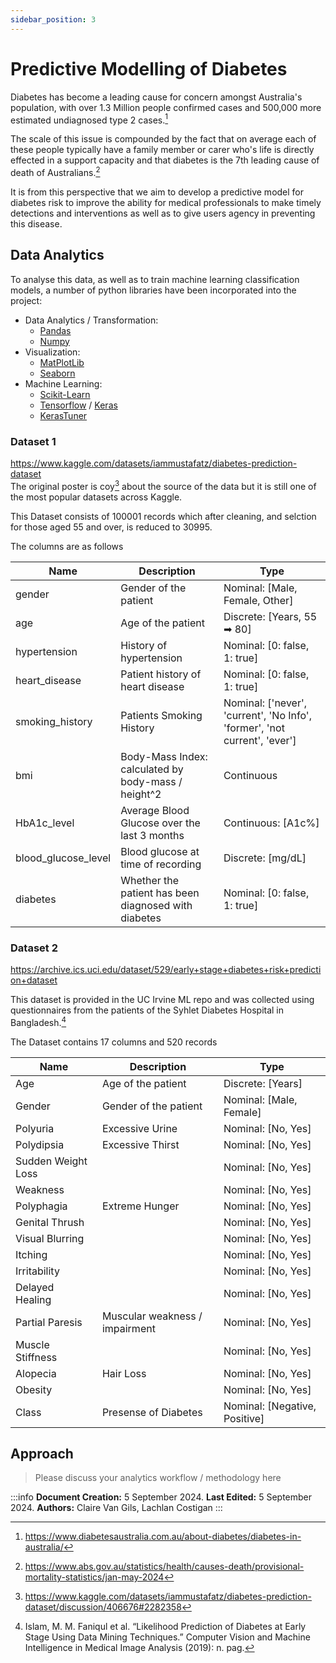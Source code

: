 ```yaml
---
sidebar_position: 3
---
```


# Predictive Modelling of Diabetes 
Diabetes has become a leading cause for concern amongst Australia's population, with over 1.3 Million people confirmed cases and 500,000 more estimated undiagnosed type 2 cases.[^1]

The scale of this issue is compounded by the fact that on average each of these people typically have a family member or carer who's life is directly effected in a support capacity and that diabetes is the 7th leading cause of death of Australians.[^2] 

It is from this perspective that we aim to develop a predictive model for diabetes risk to improve the ability for medical professionals to make timely detections and interventions as well as to give users agency in preventing this disease. 

## Data Analytics

To analyse this data, as well as to train machine learning classification models, a number of python libraries have been incorporated into the project:
- Data Analytics / Transformation:
    - [Pandas](https://pandas.pydata.org/docs/reference/index.html)
    - [Numpy](https://numpy.org/doc/stable/reference/index.html#reference)
- Visualization:
    - [MatPlotLib](https://matplotlib.org/stable/api/index.html)
    - [Seaborn](https://seaborn.pydata.org/api.html)
- Machine Learning:
    - [Scikit-Learn](https://scikit-learn.org/stable/api/index.html)
    - [Tensorflow](https://www.tensorflow.org/api_docs/python/tf) / [Keras](https://keras.io/api/)
    - [KerasTuner](https://keras.io/keras_tuner/#quick-introduction)


### Dataset 1
https://www.kaggle.com/datasets/iammustafatz/diabetes-prediction-dataset  
The original poster is coy[^3] about the source of the data but it is still one of the most popular datasets across Kaggle. 

This Dataset consists of 100001 records which after cleaning, and selction for those aged 55 and over, is reduced to 30995.

The columns are as follows

|Name|Description|Type|  
|-|-|-|
|gender|Gender of the patient|Nominal: [Male, Female, Other]|
|age|Age of the patient|Discrete: [Years, 55 ➡ 80]|
|hypertension|History of hypertension|Nominal: [0: false, 1: true]|
|heart_disease|Patient history of heart disease|Nominal: [0: false, 1: true]|
|smoking_history|Patients Smoking History|Nominal: ['never', 'current', 'No Info', 'former', 'not current', 'ever']|
|bmi|Body-Mass Index: calculated by body-mass / height^2|Continuous|
|HbA1c_level|Average Blood Glucose over the last 3 months|Continuous: [A1c%]|
|blood_glucose_level|Blood glucose at time of recording|Discrete: [mg/dL]|
|diabetes|Whether the patient has been diagnosed with diabetes|Nominal: [0: false, 1: true]|

### Dataset 2
https://archive.ics.uci.edu/dataset/529/early+stage+diabetes+risk+prediction+dataset

This dataset is provided in the UC Irvine ML repo and was collected using questionnaires from the patients of the Syhlet Diabetes Hospital in Bangladesh.[^4]

The Dataset contains 17 columns and 520 records 

|Name|Description|Type|
|-|-|-|
|Age|Age of the patient|Discrete: [Years]|
|Gender|Gender of the patient|Nominal: [Male, Female]|
|Polyuria|Excessive Urine|Nominal: [No, Yes]|
|Polydipsia|Excessive Thirst|Nominal: [No, Yes]|
|Sudden Weight Loss||Nominal: [No, Yes]|
|Weakness||Nominal: [No, Yes]|
|Polyphagia|Extreme Hunger|Nominal: [No, Yes]|
|Genital Thrush||Nominal: [No, Yes]|
|Visual Blurring| |Nominal: [No, Yes]|
|Itching||Nominal: [No, Yes]|
|Irritability||Nominal: [No, Yes]|
|Delayed Healing||Nominal: [No, Yes]|
|Partial Paresis|Muscular weakness / impairment|Nominal: [No, Yes]|
|Muscle Stiffness||Nominal: [No, Yes]|
|Alopecia|Hair Loss|Nominal: [No, Yes]|
|Obesity||Nominal: [No, Yes]|
|Class|Presense of Diabetes|Nominal: [Negative, Positive]|

## Approach
> Please discuss your analytics workflow / methodology here

:::info
**Document Creation:** 5 September 2024. **Last Edited:** 5 September 2024. **Authors:** Claire Van Gils, Lachlan Costigan
:::


[^1]: https://www.diabetesaustralia.com.au/about-diabetes/diabetes-in-australia/
[^2]: https://www.abs.gov.au/statistics/health/causes-death/provisional-mortality-statistics/jan-may-2024
[^3]: https://www.kaggle.com/datasets/iammustafatz/diabetes-prediction-dataset/discussion/406676#2282358
[^4]: Islam, M. M. Faniqul et al. “Likelihood Prediction of Diabetes at Early Stage Using Data Mining Techniques.” Computer Vision and Machine Intelligence in Medical Image Analysis (2019): n. pag.

